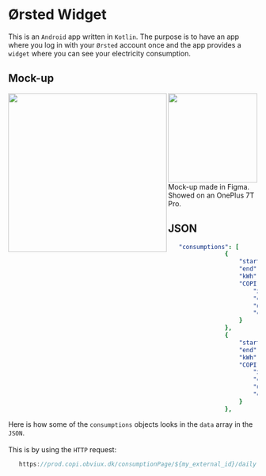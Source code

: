 # Ørsted Widget

This is an <code>Android</code> app written in <code>Kotlin</code>. The purpose is to have an app where you log in with your <code>Ørsted</code> account once and the app provides a <code>widget</code> where you can see your electricity consumption.

<h2>Mock-up</h2>
<img align="left" src="https://imgur.com/HhJpP31.png" width="320">
<img src="https://imgur.com/3hil0Aq.png" width="180">
Mock-up made in Figma. Showed on an OnePlus 7T Pro.

<h2>JSON</h2>

```yaml 
   "consumptions": [
                {
                    "start": "2019-11-23T23:00:00.000Z",
                    "end": "2019-11-24T23:00:00.000Z",
                    "kWh": 0.63,
                    "COPI": {
                        "xAxisLabel": "Søn",
                        "currentConsumptionPrefix": "Søndag den 24. november 2019 brugte du",
                        "unit": "kWh",
                        "currentConsumption": 0.63
                    }
                },
                {
                    "start": "2019-11-24T23:00:00.000Z",
                    "end": "2019-11-25T23:00:00.000Z",
                    "kWh": 2.26,
                    "COPI": {
                        "xAxisLabel": "Man",
                        "currentConsumptionPrefix": "Mandag den 25. november 2019 brugte du",
                        "unit": "kWh",
                        "currentConsumption": 2.26
                    }
                },
```
Here is how some of the <code>consumptions</code> objects looks in the <code>data</code> array in the <code>JSON</code>.</br></br>
This is by using the <code>HTTP</code> request:
```kotlin
   https://prod.copi.obviux.dk/consumptionPage/${my_external_id}/daily
```
